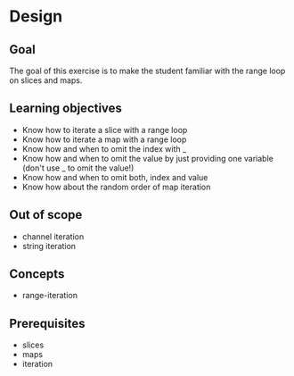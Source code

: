 # Design

## Goal

The goal of this exercise is to make the student familiar with the range loop on slices and maps.

## Learning objectives

- Know how to iterate a slice with a range loop
- Know how to iterate a map with a range loop
- Know how and when to omit the index with _
- Know how and when to omit the value by just providing one variable (don't use _ to omit the value!)
- Know how and when to omit both, index and value
- Know how about the random order of map iteration

## Out of scope

- channel iteration
- string iteration

## Concepts

- range-iteration

## Prerequisites

- slices
- maps
- iteration
